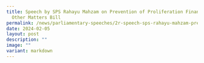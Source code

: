 ```yaml
---
title: Speech by SPS Rahayu Mahzam on Prevention of Proliferation Financing and
  Other Matters Bill
permalink: /news/parliamentary-speeches/2r-speech-sps-rahayu-mahzam-prevention-of-proliferation-financing-bill/
date: 2024-02-05
layout: post
description: ""
image: ""
variant: markdown
---
```


